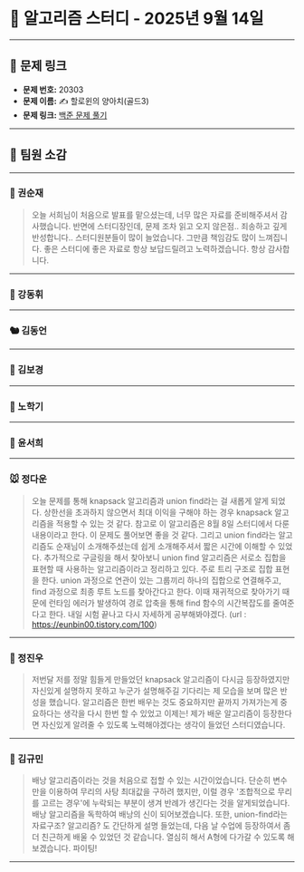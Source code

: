 # 📘 알고리즘 스터디 - 2025년 9월 14일

---

## 🔗 문제 링크

- **문제 번호:** 20303
- **문제 이름:** ✍️ 할로윈의 양아치(골드3)
- **문제 링크:** [백준 문제 풀기](https://www.acmicpc.net/problem/20303)

---

## 💬 팀원 소감

---

### 🐥 권순재

> 오늘 서희님이 처음으로 발표를 맡으셨는데, 너무 많은 자료를 준비해주셔서 감사했습니다. 반면에 스터디장인데, 문제 조차 읽고 오지 않은점.. 죄송하고 깊게 반성합니다.. 스터디원분들이 많이 늘었습니다.
그만큼 책임감도 많이 느껴집니다. 좋은 스터디에 좋은 자료로 항상 보답드릴려고 노력하겠습니다. 항상 감사합니다.

---

### 🐰 강동휘

> 

---

### 🐿️ 김동언

> 

---

### 🐺 김보경

> 

---

### 🐼 노학기

>

---

### 🦊 윤서희

> 

---

### 🐭 정다운

> 오늘 문제를 통해 knapsack 알고리즘과 union find라는 걸 새롭게 알게 되었다. 상한선을 초과하지 않으면서 최대 이익을 구해야 하는 경우 knapsack 알고리즘을 적용할 수 있는 것 같다. 참고로 이 알고리즘은 8월 8일 스터디에서 다룬 내용이라고 한다. 이 문제도 풀어보면 좋을 것 같다. 그리고 union find라는 알고리즘도 순재님이 소개해주셨는데 쉽게 소개해주셔서 짧은 시간에 이해할 수 있었다. 추가적으로 구글링을 해서 찾아보니 union find 알고리즘은 서로소 집합을 표현할 때 사용하는 알고리즘이라고 정리하고 있다. 주로 트리 구조로 집합 표현을 한다. union 과정으로 연관이 있는 그룹끼리 하나의 집합으로 연결해주고, find 과정으로 최종 루트 노드를 찾아간다고 한다. 이때 재귀적으로 찾아가기 때문에 런타임 에러가 발생하여 경로 압축을 통해 find 함수의 시간복잡도를 줄여준다고 한다. 내일 시험 끝나고 다시 자세하게 공부해봐야겠다.
(url : https://eunbin00.tistory.com/100)

---

### 🐳 정진우

> 저번달 저를 정말 힘들게 만들었던 knapsack 알고리즘이 다시금 등장하였지만 자신있게 설명하지 못하고 누군가 설명해주길 기다리는 제 모습을 보며 많은 반성을 했습니다. 알고리즘은 한번 배우는 것도 중요하지만 끝까지 가져가는게 중요하다는 생각을 다시 한번 할 수 있었고 이제는! 제가 배운 알고리즘이 등장한다면 자신있게 알려줄 수 있도록 노력해야겠다는 생각이 들었던 스터디였습니다.

---

### 🐘 김규민

> 배낭 알고리즘이라는 것을 처음으로 접할 수 있는 시간이었습니다. 단순히 변수만을 이용하여 무리의 사탕 최대값을 구하려 했지만, 이럴 경우 '조합적으로 무리를 고르는 경우'에 누락되는 부분이 생겨 반례가 생긴다는 것을 알게되었습니다. 배낭 알고리즘을 독학하여 배낭의 신이 되어보겠습니다. 또한, union-find라는 자료구조? 알고리즘? 도 간단하게 설명 들었는데, 다음 날 수업에 등장하여서 좀 더 친근하게 배울 수 있었던 것 같습니다. 열심히 해서 A형에 다가갈 수 있도록 해보겠습니다. 파이팅!

---

